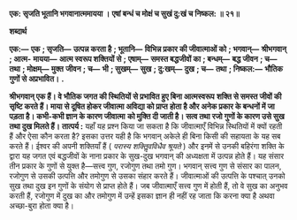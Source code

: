 **एक: सृजति भूतानि भगवानात्ममायया ।** **एषां बन्धं च मोक्षं च सुखं दु:खं च निष्कल: ॥ २१॥** 

**शब्दार्थ** 

**एक:—** **एक** **; सृजति—** **उत्पन्न करता है** **; भूतानि—** **विभिन्न प्रकार की जीवात्माओं को** **; भगवान्—** **श्रीभगवान्** **; आत्म-** **मायया—** **आत्म स्वरूप शक्तियों से** **; एषाम्—** **समस्त बद्धजीवों का** **; बन्धम्—** **बद्ध जीवन** **; च—** **तथा** **; मोक्षम्—** **मुक्त** **जीवन** **; च—** **भी** **; सुखम्—** **सुख** **; दु:खम्—** **दुख** **; च—** **तथा** **; निष्कल:—** **भौतिक गुणों से अप्रभावित।** **.** 

**श्रीभगवान् एक हैं। वे भौतिक जगत की स्थितियों से प्रभावित हुए बिना आत्मस्वरूप** **शक्ति से समस्त जीवों की सृष्टि करते हैं। माया से दूषित होकर जीवात्मा अविद्या को प्राप्त** **होता है और अनेक प्रकार के बन्धनों में जा पड़ता है। कभी-कभी ज्ञान के कारण जीवात्मा** **को मुक्ति दी जाती है। सत्व तथा रजो गुणों के कारण उसे सुख तथा दुख मिलते हैं।** **तात्पर्य :** यहाँ यह प्रश्न किया जा सकता है कि जीवात्माएँ विभिन्न स्थितियों में क्यों रहती हैं और ऐसा कौन करता है? इसका उत्तर यही है कि भगवान् अकेले ही बिना किसी की सहायता के यह सब करते हैं। ईश्वर की अपनी शक्तियाँ हैं ( *परास्य शक्तिॢवविधैव श्रूयते* ) और इनमें से उनकी बहिरंगा शक्ति के द्वारा यह जगत एवं बद्धजीवों के नाना प्रकार के सुख-दुख भगवान् की अध्यक्षता में उत्पन्न होते हैं। यह संसार तीन प्रकार के गुणों से युक्त है—सत्त्व गुण, रजोगुण तथा तमो गुण। भगवान् सत्त्व गुण से संसार का पालन, रजोगुण से उसकी उत्पत्ति और तमोगुण से उसका संहार करते हैं। जीवात्माओं की उत्पत्ति के पश्चात् उनको सुख तथा दुख इन गुणों के संयोग से प्राप्त होते हैं। जब जीवात्माएँ सत्त्व गुण में होती हैं, तो वे सुख का अनुभव करती हैं, रजोगुण में दुख का और तमोगुण में उन्हें इसका ज्ञान ही नहीं रह जाता कि करना क्या है अथवा अच्छा-बुरा होता क्या है।  